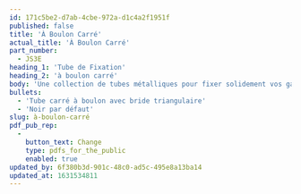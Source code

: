 ```yaml
---
id: 171c5be2-d7ab-4cbe-972a-d1c4a2f1951f
published: false
title: 'À Boulon Carré'
actual_title: 'À Boulon Carré'
part_number:
  - JS3E
heading_1: 'Tube de Fixation'
heading_2: 'à boulon carré'
body: 'Une collection de tubes métalliques pour fixer solidement vos garde-boue Jonesco aux véhicules.'
bullets:
  - 'Tube carré à boulon avec bride triangulaire'
  - 'Noir par défaut'
slug: à-boulon-carré
pdf_pub_rep:
  -
    button_text: Change
    type: pdfs_for_the_public
    enabled: true
updated_by: 6f380b3d-901c-48c0-ad5c-495e8a13ba14
updated_at: 1631534811
---
```

